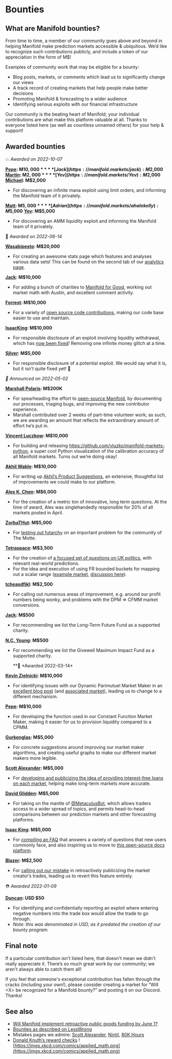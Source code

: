 # Bounties

## What are Manifold bounties?

From time to time, a member of our community goes above and beyond in helping Manifold make prediction markets accessible & ubiquitous. We’d like to recognize such contributions publicly, and include a token of our appreciation in the form of M$!

Examples of community work that may be eligible for a bounty:

- Blog posts, markets, or comments which lead us to significantly change our views
- A track record of creating markets that help people make better decisions
- Promoting Manifold & forecasting to a wider audience
- Identifying serious exploits with our financial infrastructure

Our community is the beating heart of Manifold; your individual contributions are what make this platform valuable at all. Thanks to everyone listed here (as well as countless unnamed others) for your help & support!

## Awarded bounties

💥 *Awarded on 2022-10-07*

**[Pepe](https://manifold.markets/Pepe): M$10,000**
**[Jack](https://manifold.markets/jack): M$2,000**
**[Martin](https://manifold.markets/MartinRandall): M$2,000**
**[Yev](https://manifold.markets/Yev): M$2,000**
**[Michael](https://manifold.markets/MichaelWheatley): M$2,000**

- For discovering an infinite mana exploit using limit orders, and informing the Manifold team of it privately.

**[Matt](https://manifold.markets/MattP): M$5,000**
**[Adrian](https://manifold.markets/ahalekelly): M$5,000**
**[Yev](https://manifold.markets/Yev): M$5,000**

- For discovering an AMM liquidity exploit and informing the Manifold team of it privately.

🎈 *Awarded on 2022-06-14*

**[Wasabipesto](https://manifold.markets/wasabipesto): M$20,000**

- For creating an awesome stats page which features and analyses various data sets! This can be found on the second tab of our [analytics page](https://manifold.markets/stats).

**[Jack](https://manifold.markets/jack): M$10,000**

- For adding a bunch of charities to [Manifold for Good](https://manifold.markets/charity), working out market math with Austin, and excellent comment activity.

**[Forrest](https://manifold.markets/Forrest): M$10,000**

- For a variety of [open source code contributions](https://github.com/manifoldmarkets/manifold/commits?author=ForrestWeiswolf), making our code base easier to use and maintain.

**[IsaacKing](https://manifold.markets/IsaacKing): M$10,000**

- For responsible disclosure of an exploit involving liquidity withdrawal, which has [now been fixed](https://github.com/manifoldmarkets/manifold/pull/472)! Removing one infinite money glitch at a time.

**[Sjlver](https://manifold.markets/Sjlver): M$5,000**

- For responsible disclosure of a potential exploit. We would say what it is, but it isn’t quite fixed yet! 🤫

_🌿 Announced on 2022-05-02_

**[Marshall Polaris](https://manifold.markets/mqp): M$200K**

- For spearheading the effort to [open-source Manifold](https://github.com/manifoldmarkets/manifold), by documenting our processes, triaging bugs, and improving the new contributor experience.
- Marshall contributed over 2 weeks of part-time volunteer work; as such, we are awarding an amount that reflects the extraordinary amount of effort he’s put in.

**[Vincent Luczkow](https://manifold.markets/VincentLuczkow): M$10,000**

- For building and releasing https://github.com/vluzko/manifold-markets-python, a super cool Python visualization of the calibration accuracy of all Manifold markets. Turns out we’re doing okay!

**[Akhil Wable](https://manifold.markets/AkhilWable): M$10,000**

- For writing up [Akhil’s Product Suggestions](https://www.notion.so/Akhil-s-Product-Suggestions-672e1cba393d4242852ff95ae79528df), an extensive, thoughtful list of improvements we could make to our platform.

**[Alex K. Chen](https://manifold.markets/AlexKChen): M$6,000**

- For the creation of a metric ton of innovative, long term questions. At the time of award, Alex was singlehandedly responsible for 20% of all markets posted in April.

**[ZorbaTHut](https://manifold.markets/ZorbaTHut): M$5,000**

- For [testing out futarchy](https://manifold.markets/tag/themotte_leaving) on an important problem for the community of The Motte.

**[Tetraspace](https://manifold.markets/Tetraspace): M$3,500**

- For the creation of [a focused set of questions on UK politics](https://twitter.com/TetraspaceWest/status/1516824123149848579), with relevant real-world predictions.
- For the idea and execution of using FR bounded buckets for mapping out a scalar range ([example market](https://manifold.markets/Tetraspace/if-ron-desantis-is-elected-presiden), [discussion here](https://manifold.markets/StephenMalina/how-many-daily-active-users-will-ma)).

**[tcheasdfjkl](https://manifold.markets/tcheasdfjkl): M$2,500**

- For calling out numerous areas of improvement, e.g. around our profit numbers being wonky, and problems with the DPM ⇒ CFMM market conversions.

**[Jack](https://manifold.markets/JackC): M$500**

- For recommending we list the Long-Term Future Fund as a supported charity.

**[N.C. Young](https://manifold.markets/NcyRocks): M$500**

- For recommending we list the Givewell Maximum Impact Fund as a supported charity.

  \**🥧 *Awarded 2022-03-14\*

**[Kevin Zielnicki](https://manifold.markets/kjz): M$10,000**

- For identifying issues with our Dynamic Parimutuel Market Maker in an [excellent blog post](https://kevin.zielnicki.com/2022/02/17/manifold/) (and [associated market](https://manifold.markets/kjz/will-manifolds-developers-agree-wit)), leading us to change to a different mechanism.

**[Pepe](https://manifold.markets/Pepe): M$10,000**

- For developing the function used in our Constant Function Market Maker, making it easier for us to provision liquidity compared to a CPMM.

**[Gurkenglas](https://manifold.markets/Gurkenglas): M$5,000**

- For concrete suggestions around improving our market maker algorithms, and creating useful graphs to make our different market makers more legible.

**[Scott Alexander](https://manifold.markets/ScottAlexander): M$5,000**

- For [developing and publicizing the idea of providing interest-free loans on each market](https://astralcodexten.substack.com/p/play-money-and-reputation-systems), helping make long-term markets more accurate.

**[David Glidden](https://manifold.markets/dglid): M$5,000**

- For taking on the mantle of [@MetaculusBot](https://manifold.markets/MetaculusBot), which allows traders access to a wider spread of topics, and permits head-to-head comparisons between our prediction markets and other forecasting platforms.

**[Isaac King](https://manifold.markets/IsaacKing): M$5,000**

- For [compiling an FAQ](https://outsidetheasylum.blog/manifold-markets-faq/) that answers a variety of questions that new users commonly face, and also inspiring us to move to [this open-source docs platform](https://docs.manifold.markets/).

**[Blazer](https://manifold.markets/BlazingDarkness/was-it-an-unpleasant-surprise-when): M$2,500**

- For [calling out our mistake](https://manifold.markets/BlazingDarkness/was-it-an-unpleasant-surprise-when) in retroactively publicizing the market creator’s trades, leading us to revert this feature entirely.

⛑️ _Awarded 2022-01-09_

**[Duncan](https://manifold.markets/Duncan): USD $50**

- For identifying and confidentially reporting an exploit where entering negative numbers into the trade box would allow the trade to go through.
- _Note: this was denominated in USD, as it predated the creation of our bounty program._

## Final note

If a particular contribution isn't listed here, that doesn't mean we didn't really appreciate it. There’s so much great work by our community; we aren't always able to catch them all!

If you feel that someone's exceptional contribution has fallen through the cracks (including your own!), please consider creating a market for “Will <X\> be recognized for a Manifold bounty?” and posting it on our Discord. Thanks!

## See also

- [Will Manifold implement retroactive public goods funding by June 1?](https://manifold.markets/Austin/will-manifold-implement-retroactive)
- [Bounties as described on LessWrong](https://www.lesswrong.com/tag/bounties-active)
- Mistakes pages we admire: [Scott Alexander](https://astralcodexten.substack.com/p/mistakes), [Nintil](https://nintil.com/mistakes), [80K Hours](https://80000hours.org/about/credibility/evaluations/mistakes/)
- [Donald Knuth’s reward checks](https://en.wikipedia.org/wiki/Knuth_reward_check)
  ![https://imgs.xkcd.com/comics/applied_math.png](https://imgs.xkcd.com/comics/applied_math.png)
